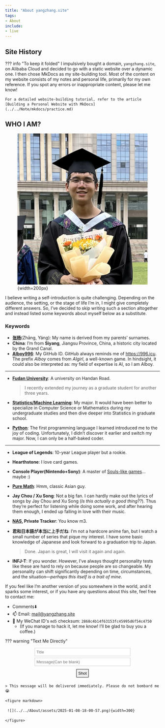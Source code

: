 ```yaml
---
title: "About yangzhang.site"
tags: 
- About
include:
- live
---
```


<script src="https://challenges.cloudflare.com/turnstile/v0/api.js?onload=onloadTurnstileCallback" defer></script>

## Site History

??? info "To keep it folded"
    I impulsively bought a domain, `yangzhang.site`, on Alibaba Cloud and decided to go with a static website over a dynamic one. I then chose MkDocs as my site-building tool. Most of the content on my website consists of my notes and personal life, primarily for my own reference. If you spot any errors or inappropriate content, please let me know!

    For a detailed website-building tutorial, refer to the article [Building a Personal Website with MkDocs](../../Note/mkdocs/practice.md)

## WHO I AM?

<figure markdown>

![](../../About/assets/me.png){width=200px}

</figure>

I believe writing a self-introduction is quite challenging. Depending on the audience, the setting, or the stage of life I’m in, I might give completely different answers. So, I’ve decided to skip writing such a section altogether and instead listed some keywords about myself below as a substitute.

### Keywords

- [**张杨**](../../Blog/2023/name.md)(Zhāng, Yáng): My name is derived from my parents’ surnames.
- **China**: I’m from **Siyang**, Jiangsu Province, China, a historic city located by the Grand Canal.
- [**AIboy996**](https://github.com/AIboy996): My GitHub ID. GitHub always reminds me of <https://996.icu>. The prefix *AIboy* comes from *AIgirl*, a well-known game. In hindsight, it could also be interpreted as: my field of expertise is AI, so I am AIboy.

<hr>

- [**Fudan University**](../../Note/Fudan/index.md): A university on Handan Road.

    > I recently extended my journey as a graduate student for another three years.

- [**Statistics/Machine Learning**](../../Statistics/index.md): My major. It would have been better to specialize in Computer Science or Mathematics during my undergraduate studies and then dive deeper into Statistics in graduate school.
- [**Python**](../../Python/index.md): The first programming language I learned introduced me to the joy of coding. Unfortunately, I didn’t discover it earlier and switch my major. Now, I can only be a half-baked coder.

<hr>

- **League of Legends**: 10-year League player but a rookie.
- **Hearthstone**: I love card games.
- **Console Player(Nintendo+Sony)**: A master of [Souls-like games](../../Note/Gaming/bloodborne.md)... maybe :)
- [**Pure Math**](../../SomeMath/index.md): Hmm, classic Asian guy.
- **Jay Chou / Xu Song**: Not a big fan. I can hardly make out the lyrics of songs by Jay Chou and Xu Song (*Is this actually a good thing??*). Thus they’re perfect for listening while doing some work, and after hearing them enough, I ended up falling in love with their music.
- **[NAS](../../Note/NAS/index.md), Private Tracker**: You know m3.
- **君和日本語が本当に上手だね**: I’m not a hardcore anime fan, but I watch a small number of series that pique my interest. I have some basic knowledge of Japanese and look forward to a graduation trip to Japan.

    > Done. Japan is great, I will visit it again and again.

- **INFJ-T**: If you wonder. However, I’ve always thought personality tests like these are hard to rely on because people are so changeable. My personality can shift significantly depending on time, circumstances, and the situation—*perhaps this itself is a trait of mine*.

If you feel like I’m another version of you somewhere in the world, and it sparks some interest, or if you have any questions about this site, feel free to contact me:

- Comments⬇️
- 📫 Email: [mail@yangzhang.site](mailto:mail@yangzhang.site)
- 💬 My WeChat ID's `md5` checksum: `2868c4b14f63153fc45995d6f54c4750`
    - (If you manage to hack it, let me know! I’ll be glad to buy you a coffee.)
<!-- hint: length==6 ~ 20, pure letter-->

??? warning "Text Me Directly"
    <div align="center">
        <form action="https://bark.yangz.site" method="get" target="_blank">
            <input type="text" name="title" placeholder="Title" style="border: 1px solid #ccc; padding: 5px; margin: 5px; display: block; width: 300px;">
            <input type="text" name="body" placeholder="Message(Can be blank)" style="border: 1px solid #ccc; padding: 5px; margin: 5px; display: block; width: 300px;">
            <div class="cf-turnstile" data-sitekey="0x4AAAAAAA420QdUWVuMyAvd"></div>
            <button type="submit" style="border: 1px solid #000000; padding: 5px; margin: 5px;">Shot</button>
        </form>
    </div>

    > This message will be delivered immediately. Please do not bombard me😭
    
    <figure markdown>

     ![](../../About/assets/2025-01-08-18-00-57.png){width=300}
    
    </figure>
    